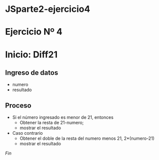 # JSparte2-ejercicio4

# Ejercicio Nº 4

# Inicio: Diff21

## Ingreso de datos

- numero
- resultado

## Proceso

- Si el número ingresado es menor de 21, entonces 
    - Obtener la resta de 21-numero;
    - mostrar el resultado
- Caso contrario
    - Obtener el doble de la resta del numero menos 21, 2*(numero-21)
    - mostrar el resultado

*Fin*
